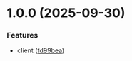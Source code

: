 # 1.0.0 (2025-09-30)


### Features

* client ([fd99bea](https://github.com/url4irl/vectors-gateway/commit/fd99bea96891af381b6588691d98eb50596b08ab))
